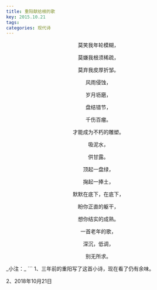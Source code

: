 ```yaml
---
title: 重阳献给根的歌
key: 2015.10.21
tags: 
categories: 现代诗
---
```


<p align="center">莫笑我年轮模糊，
</p>
<p align="center">莫嫌我根须稀疏，
</p>
<p align="center">莫弃我皮厚折邹。
</p>
<p align="center">风雨侵蚀，
</p>
<p align="center">岁月坜磨，
</p>
<p align="center">盘结错节，
</p>
<p align="center">千伤百瘤。
</p>
<p align="center">才能成为不朽的雕塑。
</p>
<p align="center">吸泥水，
</p>
<p align="center">供甘露。
</p>
<p align="center">顶起一盘绿，
</p>
<p align="center">掬起一捧土，
</p>
<p align="center">默默在底下，在底下，
</p>
<p align="center">盼你正直的躯干，
</p>
<p align="center">想你结实的成熟。
</p>
<p align="center">一首老年的歌，
</p>
<p align="center">深沉，低调，
</p>
<p align="center">别无所求。
</p>
_小注：_
```
1、三年前的重阳写了这首小诗，现在看了仍有余味。

2、2018年10月21日

```